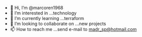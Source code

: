 - 👋 Hi, I’m @marcoren1968
- 👀 I’m interested in ...technology
- 🌱 I’m currently learning ...terraform
- 💞️ I’m looking to collaborate on ...new projects
- 📫 How to reach me ...send e-mail to madr_sp@hotmail.com

<!---
marcoren1968/marcoren1968 is a ✨ special ✨ repository because its `README.md` (this file) appears on your GitHub profile.
You can click the Preview link to take a look at your changes.
--->
